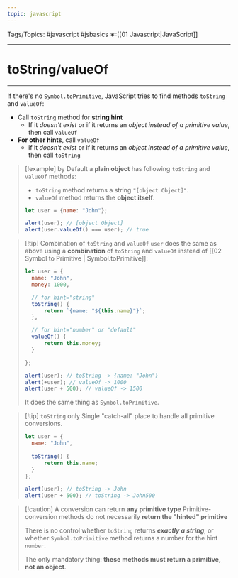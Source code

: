 ```yaml
---
topic: javascript
---
```

Tags/Topics: #javascript #jsbasics 
∗:[[01 Javascript|JavaScript]] 

---
# toString/valueOf

--- 
If there's no `Symbol.toPrimitive`,
JavaScript tries to find methods `toString` and `valueOf`:

- Call `toString` method for __string hint__
	- If it _doesn't exist_ or if it returns an _object instead of a primitive value_, then call `valueOf`
- __For other hints__, call `valueOf`
	- if it _doesn't exist_ or if it returns an _object instead of a primitive value_, then call `toString`

> [!example] by Default
> a __plain object__ has following `toString` and `valueOf` methods:
> - `toString` method returns a string `"[object Object]"`.
> - `valueOf` method returns the __object itself__.
> 
> ```javascript
> let user = {name: "John"};
> 
> alert(user); // [object Object]
> alert(user.valueOf() === user); // true
> ```

> [!tip] Combination of `toString` and `valueOf`
> `user` does the same as above using a __combination__ of `toString` and `valueOf` instead of [[02 Symbol to Primitive | Symbol.toPrimitive]]:
> ```javascript
> let user = {
> 	name: "John",
>	money: 1000,
>
>	// for hint="string"
>	toString() {
>		return `{name: "${this.name}"}`;
>	},
>
>	// for hint="number" or "default"
>	valueOf() {
>		return this.money;
>	}
>
> };
>
> alert(user); // toString -> {name: "John"}
> alert(+user); // valueOf -> 1000
> alert(user + 500); // valueOf -> 1500
> ```
> It does the same thing as `Symbol.toPrimitive`.


> [!tip] `toString` only
> Single "catch-all" place to handle all primitive conversions.
> ```javascript
> let user = {
>	name: "John",
>	
>	toString() {
>		return this.name;
>	}
>};
>
> alert(user); // toString -> John
> alert(user + 500); // toString -> John500
> ```


> [!caution] A conversion can return __any primitive type__
> Primitive-conversion methods do not necessarily __return the "hinted" primitive__
> 
> There is no control whether `toString` returns ___exactly a string___, 
> or whether `Symbol.toPrimitive` method returns a number for the hint `number`.
> 
> The only mandatory thing: __these methods must return a primitive, not an object__.

